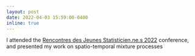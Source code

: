 ```yaml
---
layout: post
date: 2022-04-03 15:59:00-0400
inline: true
---
```


I attended the [Rencontres des Jeunes Statisticien.ne.s 2022](https://rjs2022.sciencesconf.org/) conference, and presented my work on spatio-temporal mixture processes